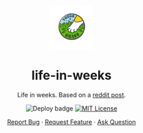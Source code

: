 <div align="center">
    <img height=100 src="https://github.com/seyLu/life-in-weeks/blob/main/touch_grass.png" alt="life-in-weeks icon">
    <h1>life-in-weeks</h1>
    <p>Life in weeks. Based on a <a href="https://www.reddit.com/r/Adulting/comments/1fj6xir/life_in_a_widening_circle/">reddit post</a>.</p>
    <p>
        <img src="https://github.com/seyLu/life-in-weeks/actions/workflows/deploy.yml/badge.svg" alt="Deploy badge">
        <a href="https://github.com/seyLu/life-in-weeks/blob/main/LICENSE"><img src="https://img.shields.io/github/license/seyLu/life-in-weeks.svg" alt="MIT License"></a>
    </p>
    <p>
        <a href="https://github.com/seyLu/life-in-weeks/issues/new">Report Bug</a>
        ·
        <a href="https://github.com/seyLu/life-in-weeks/issues/new">Request Feature</a>
        ·
        <a href="https://github.com/seyLu/life-in-weeks/discussions">Ask Question</a>
    </p>
</div>

<br>
